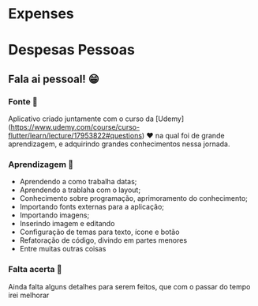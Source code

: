 # Expenses
# Despesas Pessoas

## Fala ai pessoal! :grin:

### Fonte :construction:
Aplicativo criado juntamente com o curso da [Udemy] (https://www.udemy.com/course/curso-flutter/learn/lecture/17953822#questions) :heart: na qual foi de grande aprendizagem, e adquirindo grandes conhecimentos nessa jornada. 
 
### Aprendizagem :pencil:
 - Aprendendo a como trabalha datas;
 - Aprendendo a trablaha com o layout;
 - Conhecimento sobre programação, aprimoramento do conhecimento;
 - Importando fonts externas para a aplicação;
 - Importando imagens;
 - Inserindo imagem e editando
 - Configuração de temas para texto, ícone e botão
 - Refatoração de código, divindo em partes menores
 - Entre muitas outras coisas

### Falta acerta :wrench:
Ainda falta alguns detalhes para serem feitos, que com o passar do tempo irei melhorar



